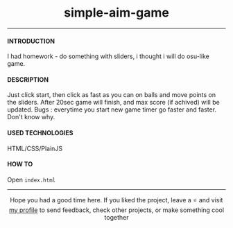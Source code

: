 # <div align="center">simple-aim-game</div>
***
#### INTRODUCTION
I had homework - do something with sliders, i thought i will do osu-like game. 

#### DESCRIPTION
Just click start, then click as fast as you can on balls and move points on the sliders. After 20sec game will finish, and max score (if achived) will be updated. Bugs : everytime you start new game timer go faster and faster. Don't know why.

#### USED TECHNOLOGIES
HTML/CSS/PlainJS

#### HOW TO
Open `index.html`

***

<div align="center">Hope you had a good time here. If you liked the project, leave a ⭐ and visit <a href="https://github.com/ArziPL">my profile</a> to send feedback, check other projects, or make something cool together</p> 
